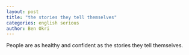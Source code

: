 ```yaml
---
layout: post
title: "the stories they tell themselves"
categories: english serious
author: Ben Okri
---
```


People are as healthy and confident as the stories they tell themselves.